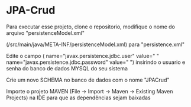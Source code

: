 # JPA-Crud

Para executar esse projeto, clone o repositorio, modifique o nome do arquivo "persistenceModel.xml"

(/src/main/java/META-INF/persistenceModel.xml) para "persistence.xml"

Edite o campo ( name="javax.persistence.jdbc.user" value=" " name="javax.persistence.jdbc.password" value=" ") insirindo o usuario e senha do banco de dados MYSQL do seu sistema

Crie um novo SCHEMA no banco de dados com o nome "JPACrud"

Importe o projeto MAVEN (File -> Import -> Maven -> Existing Maven Projects) na IDE para que as dependências sejam baixadas
